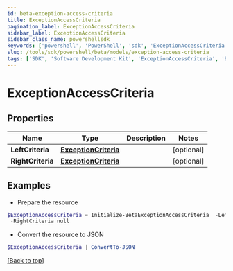 ```yaml
---
id: beta-exception-access-criteria
title: ExceptionAccessCriteria
pagination_label: ExceptionAccessCriteria
sidebar_label: ExceptionAccessCriteria
sidebar_class_name: powershellsdk
keywords: ['powershell', 'PowerShell', 'sdk', 'ExceptionAccessCriteria', 'BetaExceptionAccessCriteria'] 
slug: /tools/sdk/powershell/beta/models/exception-access-criteria
tags: ['SDK', 'Software Development Kit', 'ExceptionAccessCriteria', 'BetaExceptionAccessCriteria']
---
```



# ExceptionAccessCriteria

## Properties

Name | Type | Description | Notes
------------ | ------------- | ------------- | -------------
**LeftCriteria** | [**ExceptionCriteria**](exception-criteria) |  | [optional] 
**RightCriteria** | [**ExceptionCriteria**](exception-criteria) |  | [optional] 

## Examples

- Prepare the resource
```powershell
$ExceptionAccessCriteria = Initialize-BetaExceptionAccessCriteria  -LeftCriteria null `
 -RightCriteria null
```

- Convert the resource to JSON
```powershell
$ExceptionAccessCriteria | ConvertTo-JSON
```


[[Back to top]](#) 

